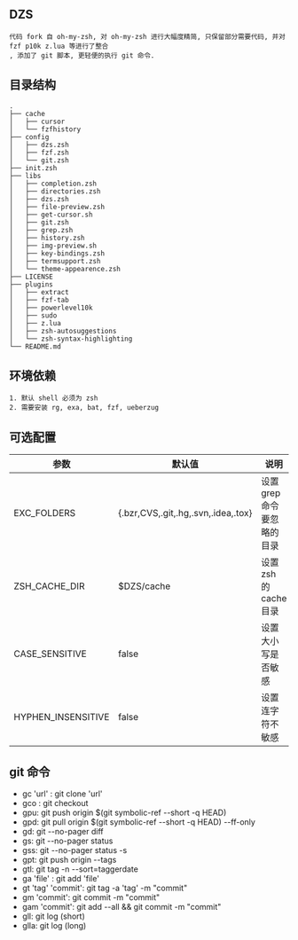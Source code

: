 ## DZS
```
代码 fork 自 oh-my-zsh, 对 oh-my-zsh 进行大幅度精简, 只保留部分需要代码, 并对 fzf p10k z.lua 等进行了整合
, 添加了 git 脚本, 更轻便的执行 git 命令.
```
## 目录结构
```
.
├── cache
│   ├── cursor
│   └── fzfhistory
├── config
│   ├── dzs.zsh
│   ├── fzf.zsh
│   └── git.zsh
├── init.zsh
├── libs
│   ├── completion.zsh
│   ├── directories.zsh
│   ├── dzs.zsh
│   ├── file-preview.zsh
│   ├── get-cursor.sh
│   ├── git.zsh
│   ├── grep.zsh
│   ├── history.zsh
│   ├── img-preview.sh
│   ├── key-bindings.zsh
│   ├── termsupport.zsh
│   └── theme-appearence.zsh
├── LICENSE
├── plugins
│   ├── extract
│   ├── fzf-tab
│   ├── powerlevel10k
│   ├── sudo
│   ├── z.lua
│   ├── zsh-autosuggestions
│   └── zsh-syntax-highlighting
└── README.md
```
## 环境依赖
```
1. 默认 shell 必须为 zsh
2. 需要安装 rg, exa, bat, fzf, ueberzug
```
## 可选配置

| 参数               | 默认值                              | 说明                       |
| ------------------ | ----------------------------------- | -------------------------- |
| EXC_FOLDERS        | {.bzr,CVS,.git,.hg,.svn,.idea,.tox} | 设置 grep 命令要忽略的目录 |
| ZSH_CACHE_DIR      | $DZS/cache                          | 设置 zsh 的 cache 目录     |
| CASE_SENSITIVE     | false                               | 设置大小写是否敏感         |
| HYPHEN_INSENSITIVE | false                               | 设置连字符不敏感           |

## git 命令
<!-- ``` -->
* gc 'url' : git clone 'url'
* gco : git checkout
* gpu: git push origin $(git symbolic-ref --short -q HEAD)
* gpd: git pull origin $(git symbolic-ref --short -q HEAD) --ff-only
* gd: git --no-pager diff
* gs: git --no-pager status
* gss: git --no-pager status -s
* gpt: git push origin --tags
* gtl: git tag -n --sort=taggerdate
* ga 'file' : git add 'file'
* gt 'tag' 'commit': git tag -a 'tag' -m "commit"
* gm 'commit': git commit -m "commit"
* gam 'commit': git add --all && git commit -m "commit"
* gll: git log (short)
* glla: git log (long)
<!-- ``` -->
